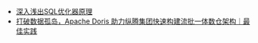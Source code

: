 - [深入浅出SQL优化器原理](https://mp.weixin.qq.com/s/u7waqx0JhFnrg8I6TJEHDQ)
- [打破数据孤岛，Apache Doris 助力纵腾集团快速构建流批一体数仓架构｜最佳实践](https://mp.weixin.qq.com/s/3HG9pka3aabj2zmZRTvYMg)
